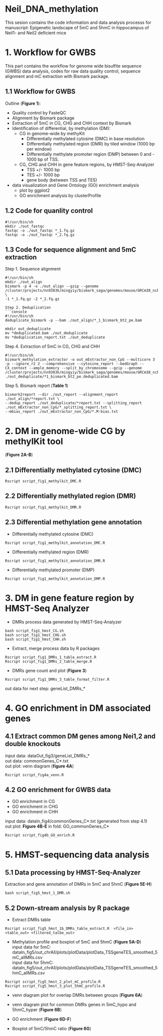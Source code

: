 # Neil_DNA_methylation


This sesion contains the code information and data analysis processs for manuscript: Epigenetic landscape of 5mC and 5hmC in hippocampus of Neil1- and Neil2 deficient mice

# 1. Workflow for GWBS

This part contains the workflow for genome wide bisulfite sequence (GWBS) data analysis, codes for raw data quality control, sequence alignment and mC extraction with Bismark package.

## 1.1 Workflow for GWBS
Outline (**Figure 1**):
+ Quality control by FasteQC
+ Alignment by Bismark package
+ Extraction of 5mC in CG, CHG and CHH context by Bismark
+ Identification of differential, by methylation (DM):
    - CG in genome-wide by methyKit 
        - Differentially methylated cytosine (DMC) in base resolution
        - Differentially methylated region (DMR) by tiled window (1000 bp per window)
        - Differentially methylate promoter region (DMP) between 0 and - 1000 bp of TSS. 
    - CG, CHG and CHH in gene feature regions, by HMST-Seq-Analyzer
        - TSS +/- 1000 bp
        - TES +/- 1000 bp
        - gene body (between TSS and TES)
+ data visualization and Gene Ontology (GO) enrichment analysis
    - plot by ggplot2
    - GO enrichment analysis by clusterProfile

## 1.2 Code for quanlity control
```console
#!/usr/bin/sh
mkdir ./out_fastqc
fastqc -o ./out_fastqc *_1.fq.gz
fastqc -o ./out_fastqc *_2.fq.gz
```
## 1.3 Code for sequence alignment and 5mC extraction
Step 1. Sequence alignment
```console
#!/usr/bin/sh
mkdir ./out_align
bismark -p 4 -o ./out_align --gzip --genome /cluster/projects/nn9383k/mingyiy/bismark_saga/genomes/mouse/GRCm38_ncbi/ \
-1 *_1.fq.gz -2 *_2.fq.gz

Step 2. Deduplication
```console
#!/usr/bin/sh
deduplicate_bismark -p --bam ./out_align/*_1_bismark_bt2_pe.bam

mkdir out_deduplicate 
mv *deduplicated.bam ./out_deduplicate
mv *deduplication_report.txt ./out_deduplicate
```

Step 4. Extraction of 5mC in CG, CHG and CHH 
```console
#!/usr/bin/sh
bismark_methylation_extractor -o out_mExtractor_non_CpG --multicore 3 -p --ignore_r2 2 --comprehensive --cytosine_report --bedGraph --CX_context --ample_memory --split_by_chromosome --gzip --genome /cluster/projects/nn9383k/mingyiy/bismark_saga/genomes/mouse/GRCm38_ncbi/ ./out_deduplicate/*1_bismark_bt2_pe.deduplicated.bam
```

Step 5. Bismark report (**Table 1**)
```console
bismark2report --dir ./out_report --alignment_report ./out_align/*report.txt \
--dedup_report ./out_deduplicate/*report.txt --splitting_report ./out_mExtractor_non_CpG/*_splitting_report.txt \
--mbias_report ./out_mExtractor_non_CpG/*.M-bias.txt 
```

# 2. DM in genome-wide CG by methylKit tool
(**Figure 2A-B**)
## 2.1 Differentially methylated cytosine (DMC)
```console
Rscript script_fig1_methylkit_DMC.R
```
## 2.2 Differentially methylated region (DMR)
```console
Rscript script_fig1_methylkit_DMR.R
```
## 2.3 Differential methylation gene annotation

- Differentially methylated cytosine (DMC)
```console
Rscript script_fig1_methylkit_annotation_DMC.R
```
- Differentially methylated region (DMR)
```console
Rscript script_fig1_methylkit_annotation_DMR.R
```
- Differentially methylated promoter (DMP)
```console
Rscript script_fig1_methylkit_annotation_DMP.R
```

# 3. DM in gene feature region by HMST-Seq Analyzer
- DMRs process data generated by HMST-Seq-Analyzer
```console
bash script_fig1_hmst_CG.sh
bash script_fig1_hmst_CHG.sh
bash script_fig1_hmst_CHH.sh
```
- Extract, merge process data by R packages
```console
Rscript script_fig1_DMRs_1_table_extract.R 
Rscript script_fig1_DMRs_2_table_merge.R 
```
- DMRs gene count and plot (**Figure 3**)
```console
Rscript script_fig1_DMRs_3_table_format_filter.R
```
out data for next step: geneList_DMRs_*

# 4. GO enrichment in DM associated genes
## 4.1 Extract common DM genes among Nei1,2 and double knockouts
input data: dataOut_fig3/geneList_DMRs_*  
out data: commonGenes_C*.txt  
out plot: venn diagram (**figure 4A**)

```console
Rscript script_fig4a_venn.R
```

## 4.2 GO enrichment for GWBS data
-  GO enrichment in CG
-  GO enrichment in CHG
-  GO enrichment in CHH  

input data: dataIn_fig4/commonGenes_C*.txt (generated from step 4.1)  
out plot: **Figure 4B-E** in fold: GO_commonGenes_C* 

```console
Rscript script_fig4b_GO_enrich.R
```

# 5. HMST-sequencing data analysis
## 5.1 Data processing by HMST-Seq-Analyzer
Extraction and gene annotation of DMRs in 5mC and 5hmC (**Figure 5E-H**)
```console
bash script_fig5_hmst_1_DMR.sh
```

## 5.2 Down-stream analysis by R package
- Extract DMRs table
```console
Rscript script_fig5_hmst_1b_DMRs_table_extract.R  <file_in> <table_out> <filtered_talbe_out>
```
- Methylation profile and boxplot of 5mC and 5hmC (**Figure 5A-D**)  
input data for 5mC:  
        dataIn_fig5/out_chrAll/plots/plotData/plotData_TSSgeneTES_smoothed_5mC_allMRs.csv  
input data for 5hmC:  
    dataIn_fig5/out_chrAll/plots/plotData/plotData_TSSgeneTES_smoothed_5hmC_allMRs.csv
```console
Rscript script_fig5_hmst_2_plot_mC_profile.R
Rscript script_fig5_hmst_3_plot_5hmC_profile.R
```
- venn diagram plot for overlap DMRs between groups (**Figure 6A**)

- venn diagram plot for common DMRs genes in 5mC_hypo and 5hmC_hyper (**Figure 6B**)

- GO enrichment (**Figure 6D-F**)

- Boxplot of 5mC/5hmC ratio (**Figure 6G**)


